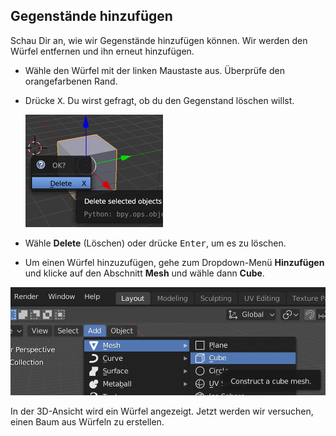 ## Gegenstände hinzufügen

Schau Dir an, wie wir Gegenstände hinzufügen können. Wir werden den Würfel entfernen und ihn erneut hinzufügen.

+ Wähle den Würfel mit der linken Maustaste aus. Überprüfe den orangefarbenen Rand.

+ Drücke <kbd>X</kbd>. Du wirst gefragt, ob du den Gegenstand löschen willst.
    
    ![Gegenstände löschen](images/delete-object.png)

+ Wähle **Delete** (Löschen) oder drücke <kbd>Enter</kbd>, um es zu löschen.

+ Um einen Würfel hinzuzufügen, gehe zum Dropdown-Menü **Hinzufügen** und klicke auf den Abschnitt **Mesh** und wähle dann **Cube**.

![Würfel auswählen](images/select-cube.png)

In der 3D-Ansicht wird ein Würfel angezeigt. Jetzt werden wir versuchen, einen Baum aus Würfeln zu erstellen.